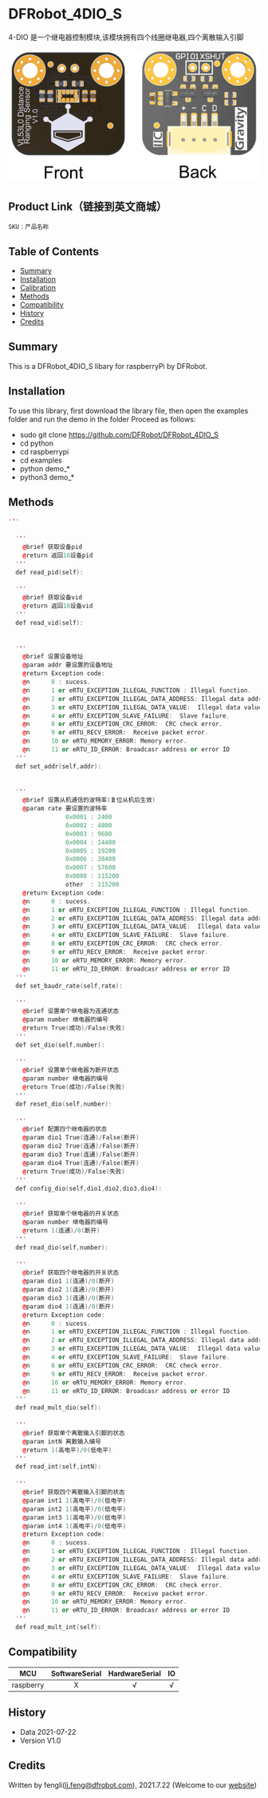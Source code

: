 # DFRobot_4DIO_S
 4-DIO 是一个继电器控制模块,该模块拥有四个线圈继电器,四个离散输入引脚
 

![正反面svg效果图](https://github.com/cdjq/DFRobot_4DIO_S/raw/master/resources/images/SEN0245svg4.png)


## Product Link（链接到英文商城）
    SKU：产品名称
## Table of Contents

* [Summary](#summary)
* [Installation](#installation)
* [Calibration](#calibration)
* [Methods](#methods)
* [Compatibility](#compatibility)
* [History](#history)
* [Credits](#credits)

## Summary
This is a DFRobot_4DIO_S libary  for raspberryPi by DFRobot.<br>


## Installation
To use this library, first download the library file, then open the examples folder and run the demo in the folder Proceed as follows:
* sudo git clone https://github.com/DFRobot/DFRobot_4DIO_S
* cd python
* cd raspberrypi
* cd examples
* python demo_*
* python3 demo_*


## Methods

```C++
'''
  
  '''
    @brief 获取设备pid
    @return 返回16设备pid
  '''
  def read_pid(self):

  '''
    @brief 获取设备vid
    @return 返回16设备vid
  '''
  def read_vid(self):

  
  '''
    @brief 设置设备地址
    @param addr 要设置的设备地址
    @return Exception code:
    @n      0 : sucess.
    @n      1 or eRTU_EXCEPTION_ILLEGAL_FUNCTION : Illegal function.
    @n      2 or eRTU_EXCEPTION_ILLEGAL_DATA_ADDRESS: Illegal data address.
    @n      3 or eRTU_EXCEPTION_ILLEGAL_DATA_VALUE:  Illegal data value.
    @n      4 or eRTU_EXCEPTION_SLAVE_FAILURE:  Slave failure.
    @n      8 or eRTU_EXCEPTION_CRC_ERROR:  CRC check error.
    @n      9 or eRTU_RECV_ERROR:  Receive packet error.
    @n      10 or eRTU_MEMORY_ERROR: Memory error.
    @n      11 or eRTU_ID_ERROR: Broadcasr address or error ID
  '''
  def set_addr(self,addr):

     
  '''
    @brief 设置从机通信的波特率(复位从机后生效)
    @param rate 要设置的波特率
                0x0001 : 2400
                0x0002 : 4800
                0x0003 : 9600
                0x0004 : 14400
                0x0005 : 19200
                0x0006 : 38400
                0x0007 : 57600
                0x0008 : 115200
                other  : 115200
    @return Exception code:
    @n      0 : sucess.
    @n      1 or eRTU_EXCEPTION_ILLEGAL_FUNCTION : Illegal function.
    @n      2 or eRTU_EXCEPTION_ILLEGAL_DATA_ADDRESS: Illegal data address.
    @n      3 or eRTU_EXCEPTION_ILLEGAL_DATA_VALUE:  Illegal data value.
    @n      4 or eRTU_EXCEPTION_SLAVE_FAILURE:  Slave failure.
    @n      8 or eRTU_EXCEPTION_CRC_ERROR:  CRC check error.
    @n      9 or eRTU_RECV_ERROR:  Receive packet error.
    @n      10 or eRTU_MEMORY_ERROR: Memory error.
    @n      11 or eRTU_ID_ERROR: Broadcasr address or error ID
  '''
  def set_baudr_rate(self,rate):

  '''
    @brief 设置单个继电器为连通状态
    @param number 继电器的编号
    @return True(成功)/False(失败)
  '''
  def set_dio(self,number):

  '''
    @brief 设置单个继电器为断开状态
    @param number 继电器的编号
    @return True(成功)/False(失败)
  '''
  def reset_dio(self,number):

  '''
    @brief 配置四个继电器的状态
    @param dio1 True(连通)/False(断开)
    @param dio2 True(连通)/False(断开)
    @param dio3 True(连通)/False(断开)
    @param dio4 True(连通)/False(断开)
    @return True(成功)/False(失败)
  '''
  def config_dio(self,dio1,dio2,dio3,dio4):
  
  '''
    @brief 获取单个继电器的开关状态
    @param number 继电器的编号
    @return 1(连通)/0(断开)
  '''
  def read_dio(self,number):

  '''
    @brief 获取四个继电器的开关状态
    @param dio1 1(连通)/0(断开)
    @param dio2 1(连通)/0(断开)
    @param dio3 1(连通)/0(断开)
    @param dio4 1(连通)/0(断开)
    @return Exception code:
    @n      0 : sucess.
    @n      1 or eRTU_EXCEPTION_ILLEGAL_FUNCTION : Illegal function.
    @n      2 or eRTU_EXCEPTION_ILLEGAL_DATA_ADDRESS: Illegal data address.
    @n      3 or eRTU_EXCEPTION_ILLEGAL_DATA_VALUE:  Illegal data value.
    @n      4 or eRTU_EXCEPTION_SLAVE_FAILURE:  Slave failure.
    @n      8 or eRTU_EXCEPTION_CRC_ERROR:  CRC check error.
    @n      9 or eRTU_RECV_ERROR:  Receive packet error.
    @n      10 or eRTU_MEMORY_ERROR: Memory error.
    @n      11 or eRTU_ID_ERROR: Broadcasr address or error ID
  '''
  def read_mult_dio(self):
      
  '''
    @brief 获取单个离散输入引脚的状态
    @param intN 离散输入编号
    @return 1(高电平)/0(低电平)
  '''
  def read_int(self,intN):
  
  '''
    @brief 获取四个离散输入引脚的状态
    @param int1 1(高电平)/0(低电平)
    @param int2 1(高电平)/0(低电平)
    @param int3 1(高电平)/0(低电平)
    @param int4 1(高电平)/0(低电平)
    @return Exception code:
    @n      0 : sucess.
    @n      1 or eRTU_EXCEPTION_ILLEGAL_FUNCTION : Illegal function.
    @n      2 or eRTU_EXCEPTION_ILLEGAL_DATA_ADDRESS: Illegal data address.
    @n      3 or eRTU_EXCEPTION_ILLEGAL_DATA_VALUE:  Illegal data value.
    @n      4 or eRTU_EXCEPTION_SLAVE_FAILURE:  Slave failure.
    @n      8 or eRTU_EXCEPTION_CRC_ERROR:  CRC check error.
    @n      9 or eRTU_RECV_ERROR:  Receive packet error.
    @n      10 or eRTU_MEMORY_ERROR: Memory error.
    @n      11 or eRTU_ID_ERROR: Broadcasr address or error ID
  '''
  def read_mult_int(self):

```

## Compatibility

MCU                | SoftwareSerial | HardwareSerial |  IO   |
------------------ | :----------: | :----------: | :---------: |
raspberry          |      X       |      √       |      √       |

## History

- Data 2021-07-22
- Version V1.0

## Credits

Written by fengli(li.feng@dfrobot.com), 2021.7.22 (Welcome to our [website](https://www.dfrobot.com/))





